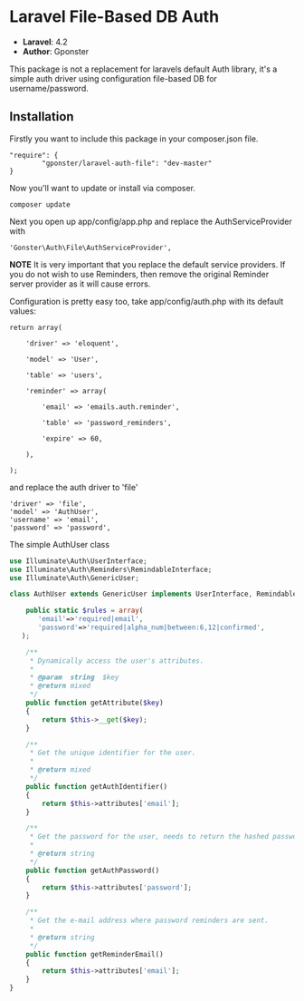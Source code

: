 # Laravel File-Based DB Auth #

- **Laravel**: 4.2
- **Author**: Gponster

This package is not a replacement for laravels default Auth library, it's a simple auth driver 
using configuration file-based DB for username/password.

## Installation ##

Firstly you want to include this package in your composer.json file.

    "require": {
    		"gponster/laravel-auth-file": "dev-master"
    }
    
Now you'll want to update or install via composer.

    composer update

Next you open up app/config/app.php and replace the AuthServiceProvider with

    'Gonster\Auth\File\AuthServiceProvider',

**NOTE** It is very important that you replace the default service providers. 
If you do not wish to use Reminders, then remove the original Reminder server provider as it will cause errors.

Configuration is pretty easy too, take app/config/auth.php with its default values:

    return array(

		'driver' => 'eloquent',

		'model' => 'User',

		'table' => 'users',

		'reminder' => array(

			'email' => 'emails.auth.reminder',

			'table' => 'password_reminders',

			'expire' => 60,

		),

	);
and replace the auth driver to 'file'

	'driver' => 'file',
	'model' => 'AuthUser',
	'username' => 'email',
	'password' => 'password',
	
The simple AuthUser class

```php
use Illuminate\Auth\UserInterface;
use Illuminate\Auth\Reminders\RemindableInterface;
use Illuminate\Auth\GenericUser;

class AuthUser extends GenericUser implements UserInterface, RemindableInterface {

	public static $rules = array(
	   'email'=>'required|email',
	   'password'=>'required|alpha_num|between:6,12|confirmed',
   ); 

	/**
	 * Dynamically access the user's attributes.
	 *
	 * @param  string  $key
	 * @return mixed
	 */
	public function getAttribute($key)
	{
		return $this->__get($key);
	}

	/**
	 * Get the unique identifier for the user.
	 *
	 * @return mixed
	 */
	public function getAuthIdentifier()
	{
		return $this->attributes['email'];
	}

	/**
	 * Get the password for the user, needs to return the hashed password
	 *
	 * @return string
	 */
	public function getAuthPassword()
	{
		return $this->attributes['password'];
	}

	/**
	 * Get the e-mail address where password reminders are sent.
	 *
	 * @return string
	 */
	public function getReminderEmail()
	{
		return $this->attributes['email'];
	}
}
```